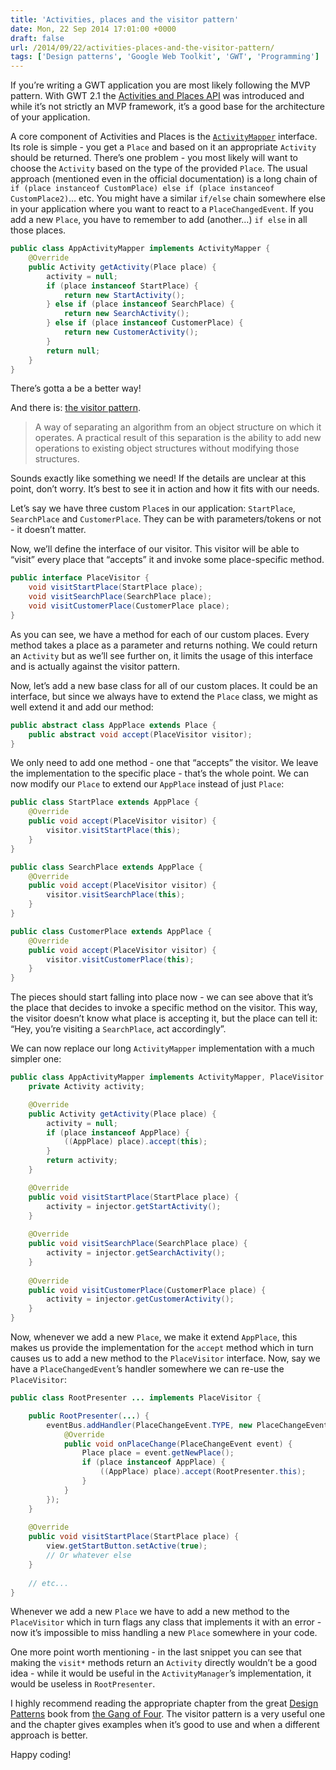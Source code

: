 ```yaml
---
title: 'Activities, places and the visitor pattern'
date: Mon, 22 Sep 2014 17:01:00 +0000
draft: false
url: /2014/09/22/activities-places-and-the-visitor-pattern/
tags: ['Design patterns', 'Google Web Toolkit', 'GWT', 'Programming']
---
```


If you’re writing a GWT application you are most likely following the MVP pattern. With GWT 2.1 the [Activities and Places API](http://www.gwtproject.org/doc/latest/DevGuideMvpActivitiesAndPlaces.html) was introduced and while it’s not strictly an MVP framework, it’s a good base for the architecture of your application.

A core component of Activities and Places is the [`ActivityMapper`](http://www.gwtproject.org/javadoc/latest/com/google/gwt/activity/shared/ActivityMapper.html) interface. Its role is simple - you get a `Place` and based on it an appropriate `Activity` should be returned. There’s one problem - you most likely will want to choose the `Activity` based on the type of the provided `Place`. The usual approach (mentioned even in the official documentation) is a long chain of `if (place instanceof CustomPlace) else if (place instanceof CustomPlace2)`… etc. You might have a similar `if/else` chain somewhere else in your application where you want to react to a `PlaceChangedEvent`. If you add a new `Place`, you have to remember to add (another…) `if else` in all those places.

```java
public class AppActivityMapper implements ActivityMapper {
    @Override
    public Activity getActivity(Place place) {
        activity = null;
        if (place instanceof StartPlace) {
            return new StartActivity();
        } else if (place instanceof SearchPlace) {
            return new SearchActivity();
        } else if (place instanceof CustomerPlace) {
            return new CustomerActivity();
        }
        return null;
    }
}
```

There’s gotta a be a better way!

And there is: [the visitor pattern](http://en.wikipedia.org/wiki/Visitor_pattern).

> A way of separating an algorithm from an object structure on which it operates. A practical result of this separation is the ability to add new operations to existing object structures without modifying those structures.

Sounds exactly like something we need! If the details are unclear at this point, don’t worry. It’s best to see it in action and how it fits with our needs.

Let’s say we have three custom `Place`s in our application: `StartPlace`, `SearchPlace` and `CustomerPlace`. They can be with parameters/tokens or not - it doesn’t matter.

Now, we’ll define the interface of our visitor. This visitor will be able to “visit” every place that “accepts” it and invoke some place-specific method.

```java
public interface PlaceVisitor {
    void visitStartPlace(StartPlace place);
    void visitSearchPlace(SearchPlace place);
    void visitCustomerPlace(CustomerPlace place);
}
```

As you can see, we have a method for each of our custom places. Every method takes a place as a parameter and returns nothing. We could return an `Activity` but as we’ll see further on, it limits the usage of this interface and is actually against the visitor pattern.

Now, let’s add a new base class for all of our custom places. It could be an interface, but since we always have to extend the `Place` class, we might as well extend it and add our method:

```java
public abstract class AppPlace extends Place {
    public abstract void accept(PlaceVisitor visitor);
}
```

We only need to add one method - one that “accepts” the visitor. We leave the implementation to the specific place - that’s the whole point. We can now modify our `Place` to extend our `AppPlace` instead of just `Place`:

```java
public class StartPlace extends AppPlace {
    @Override
    public void accept(PlaceVisitor visitor) {
        visitor.visitStartPlace(this);
    }
}

public class SearchPlace extends AppPlace {
    @Override
    public void accept(PlaceVisitor visitor) {
        visitor.visitSearchPlace(this);
    }
}

public class CustomerPlace extends AppPlace {
    @Override
    public void accept(PlaceVisitor visitor) {
        visitor.visitCustomerPlace(this);
    }
}
```

The pieces should start falling into place now - we can see above that it’s the place that decides to invoke a specific method on the visitor. This way, the visitor doesn’t know what place is accepting it, but the place can tell it: “Hey, you’re visiting a `SearchPlace`, act accordingly”.

We can now replace our long `ActivityMapper` implementation with a much simpler one:

```java
public class AppActivityMapper implements ActivityMapper, PlaceVisitor {
    private Activity activity;

    @Override
    public Activity getActivity(Place place) {
        activity = null;
        if (place instanceof AppPlace) {
            ((AppPlace) place).accept(this);
        }
        return activity;
    }

    @Override
    public void visitStartPlace(StartPlace place) {
        activity = injector.getStartActivity();
    }
    
    @Override
    public void visitSearchPlace(SearchPlace place) {
        activity = injector.getSearchActivity();
    }
    
    @Override
    public void visitCustomerPlace(CustomerPlace place) {
        activity = injector.getCustomerActivity();
    }
}
```

Now, whenever we add a new `Place`, we make it extend `AppPlace`, this makes us provide the implementation for the `accept` method which in turn causes us to add a new method to the `PlaceVisitor` interface. Now, say we have a `PlaceChangedEvent`’s handler somewhere we can re-use the `PlaceVisitor`:

```java
public class RootPresenter ... implements PlaceVisitor {

    public RootPresenter(...) {
        eventBus.addHandler(PlaceChangeEvent.TYPE, new PlaceChangeEvent.Handler() {
            @Override
            public void onPlaceChange(PlaceChangeEvent event) {
                Place place = event.getNewPlace();
                if (place instanceof AppPlace) {
                    ((AppPlace) place).accept(RootPresenter.this);
                }
            }
        });
    }
    
    @Override
    public void visitStartPlace(StartPlace place) {
        view.getStartButton.setActive(true);
        // Or whatever else
    }
    
    // etc...
}
```

Whenever we add a new `Place` we have to add a new method to the `PlaceVisitor` which in turn flags any class that implements it with an error - now it’s impossible to miss handling a new `Place` somewhere in your code.

One more point worth mentioning - in the last snippet you can see that making the `visit*` methods return an `Activity` directly wouldn’t be a good idea - while it would be useful in the `ActivityManager`’s implementation, it would be useless in `RootPresenter`.

I highly recommend reading the appropriate chapter from the great [Design Patterns](http://en.wikipedia.org/wiki/Design_Patterns) book from [the Gang of Four](http://c2.com/cgi/wiki?GangOfFour). The visitor pattern is a very useful one and the chapter gives examples when it’s good to use and when a different approach is better.

Happy coding!
